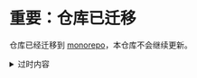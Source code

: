 # 重要：仓库已迁移

仓库已经迁移到 [monorepo](https://github.com/ba-archive/blue-archive/)，本仓库不会继续更新。

<details>
<summary>过时内容</summary>

# 剧情播放器组件仓库

本仓库是剧情播放器组件仓库, 用于播放碧蓝档案游戏剧情.

在进入全屏后, 如果宽高比小于 16/9, 则维持宽高比, 若大于, 则锁定为 16/9.
全屏时会自动检测是否横屏并自动旋转.

# 使用

```html
<script setup>
  import storyPlayer from "ba-story-player";
  import "ba-story-player/dist/style.css";
</script>
```

# props

## story

type: `StoryRawUnit[]`

剧情原始数据数组.

## dataUrl

type: `string`

资源服务器地址, 用于获取立绘语音等游戏资源. 各资源的具体路径请参照`lib/utils.ts`中的`getResourcesUrl`.

## width

type: `number`

播放器宽度, 单位是 px, 可变.

## height

播放器高度, 单位是 px, 可变. 注意请不要设置偏离 16/9 太多的宽高比, 可能导致播放器表现变差.

## storySummary

type:

```ts
export interface StorySummary {
  /**
   * 章节名
   */
  chapterName: string;
  /**
   * 简介
   */
  summary: string;
}
```

## language

type: `'Cn'|'Jp'|'En'|'Tw'`

语言选项

## startFullScreen

type: `boolean`

是否立即全屏, 用于移动端.

## useMp3

type: `boolean`

使用 mp3 代替 ogg 格式音频, 用于解决 safari 浏览器的音频解码问题.

## useSuperSampling

type: `boolean`

是否使用超分素材, 目前该功能尚未实现, 选项无实际效果.

# event

## end

播放结束时发送

## error

发生错误时发送(播放错误或资源加载错误)

# 贡献说明

请参照[贡献指南](./docs/contribute.md)

</details>
